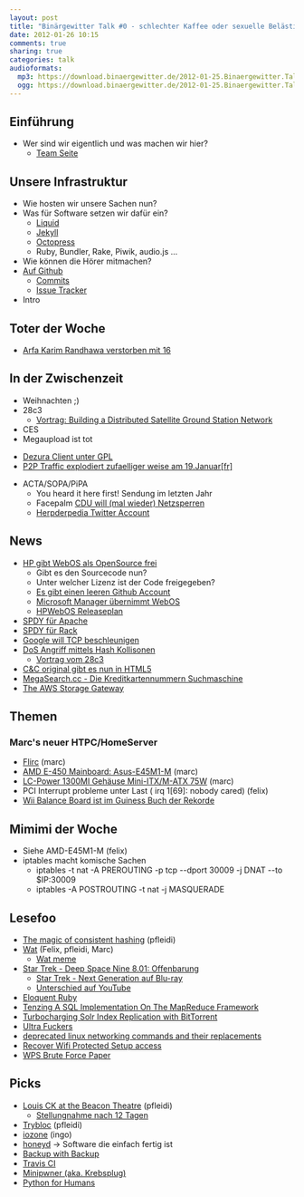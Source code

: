 ```yaml
---
layout: post
title: "Binärgewitter Talk #0 - schlechter Kaffee oder sexuelle Belästigung"
date: 2012-01-26 10:15
comments: true
sharing: true
categories: talk
audioformats:
  mp3: https://download.binaergewitter.de/2012-01-25.Binaergewitter.Talk.0.mp3
  ogg: https://download.binaergewitter.de/2012-01-25.Binaergewitter.Talk.0.ogg
---
```

## Einführung

- Wer sind wir eigentlich und was machen wir hier?
    * [Team Seite](https://blog.binaergewitter.de/pages/ueber-uns)

## Unsere Infrastruktur

- Wie hosten wir unsere Sachen nun?
- Was für Software setzen wir dafür ein?
    * [Liquid](https://github.com/shopify/liquid)
    * [Jekyll](http://jekyllrb.com/)
    * [Octopress](http://octopress.org/)
    * Ruby, Bundler, Rake, Piwik, audio.js ...
- Wie können die Hörer mitmachen?
- [Auf Github](https://github.com/binaergewitter)
    * [Commits](https://github.com/Binaergewitter/binaergewitter.github.com/commits/source)
    * [Issue Tracker]( https://github.com/Binaergewitter/binaergewitter.github.com/issues?sort=created&direction=desc&state=open)
 - Intro

## Toter der Woche
 - [Arfa Karim Randhawa verstorben mit 16](http://digitallife.today.msnbc.msn.com/_news/2012/01/14/10158059-programming-prodigy-passes-away-at-16-hear-her-philosophy-of-life)

## In der Zwischenzeit
* Weihnachten ;)
* 28c3
   - [Vortrag: Building a Distributed Satellite Ground Station Network](http://www.youtube.com/watch?v=qeyTZ8naunk)
* CES
* Megaupload ist tot
 - [Dezura Client unter GPL](http://www.pro-linux.de/news/1/17946/desura-client-im-quellcode-freigegeben.html)
 - [P2P Traffic explodiert zufaelliger weise am 19.Januar[fr]](http://www.numerama.com/magazine/21393-le-p2p-explose-apres-la-fermeture-de-megaupload.html)
* ACTA/SOPA/PiPA
    - You heard it here first! Sendung im letzten Jahr
    - Facepalm [CDU will (mal wieder) Netzsperren](http://www.golem.de/1201/89320.html)
    - [Herpderpedia Twitter Account](https://twitter.com/#!/herpderpedia)

## News

- [HP gibt WebOS als OpenSource frei](http://gigaom.com/mobile/webos-lives-hp-decides-to-open-source-the-platform/)
    * Gibt es den Sourcecode nun?
    * Unter welcher Lizenz ist der Code freigegeben?
    * [Es gibt einen leeren Github Account](https://github.com/hpwebos)
    * [Microsoft Manager übernimmt WebOS](http://www.golem.de/1201/89140.html)
    * [HPWebOS Releaseplan](http://www.theverge.com/2012/1/25/2732672/open-webos-10-announced)
- [SPDY für Apache](http://www.golem.de/1112/88613.html)
- [SPDY für Rack](https://github.com/jonasschneider/momentum)
- [Google will TCP beschleunigen](http://www.golem.de/1201/89268.html)
- [DoS Angriff mittels Hash Kollisonen](http://www.ocert.org/advisories/ocert-2011-003.html)
    * [Vortrag vom 28c3](http://events.ccc.de/congress/2011/Fahrplan/events/4680.en.html)
- [C&C original gibt es nun in HTML5](http://www.adityaravishankar.com/projects/games/command-and-conquer/)
- [MegaSearch.cc - Die Kreditkartennummern Suchmaschine](http://krebsonsecurity.com/2012/01/megasearch-aims-to-index-fraud-site-wares/)
- [The AWS Storage Gateway](http://www.allthingsdistributed.com/2012/01/The-AWS-Storage-Gateway.html)

## Themen

### Marc's neuer HTPC/HomeServer

- [Flirc](http://flirc.tv/) (marc)
- [AMD E-450 Mainboard: Asus-E45M1-M](https://www.amazon.de/dp/B005O43SI8/) (marc)
- [LC-Power 1300MI Gehäuse Mini-ITX/M-ATX 75W](https://www.amazon.de/dp/B002A2U8KI/) (marc)
- PCI Interrupt probleme unter Last ( irq 1[69]: nobody cared) (felix)
- [Wii Balance Board ist im Guiness Buch der Rekorde](http://www.t3.com.au/2012/01/13/wii-balance-board-enters-guinness-book-of-records/)

## Mimimi der Woche
- Siehe AMD-E45M1-M (felix)
- iptables macht komische Sachen
  * iptables -t nat -A PREROUTING -p tcp --dport 30009 -j DNAT --to $IP:30009
  * iptables -A POSTROUTING -t nat -j MASQUERADE

## Lesefoo

- [The magic of consistent hashing](http://www.paperplanes.de/2011/12/9/the-magic-of-consistent-hashing.html) (pfleidi)
- [Wat](https://www.destroyallsoftware.com/talks/wat) (Felix, pfleidi, Marc)
    * [Wat meme](http://knowyourmeme.com/memes/wat)
- [Star Trek - Deep Space Nine 8.01: Offenbarung](http://www.amazon.de/gp/product/B0058NV1IY/trektrip)
  * [Star Trek - Next Generation auf Blu-ray](http://www.amazon.de/gp/product/B005OUKLG4/trektrip)
  * [Unterschied auf YouTube](http://www.youtube.com/watch?v=fHUQ3aGLa5Q)
- [Eloquent Ruby](http://amzn.to/w9FQDJ)
- [Tenzing A SQL Implementation On The MapReduce Framework](http://research.google.com/pubs/pub37200.html)
- [Turbocharging Solr Index Replication with BitTorrent](http://codeascraft.etsy.com/2012/01/23/solr-bittorrent-index-replication/)
- [Ultra Fuckers](http://www.amazon.de/gp/product/1933929669/retinacast-21)
- [deprecated linux networking commands and their replacements](http://dougvitale.wordpress.com/2011/12/21/deprecated-linux-networking-commands-and-their-replacements/)
- [Recover Wifi Protected Setup access](http://code.google.com/p/reaver-wps/)
- [WPS Brute Force Paper](http://sviehb.files.wordpress.com/2011/12/viehboeck_wps.pdf)

## Picks

- [Louis CK at the Beacon Theatre](https://buy.louisck.net) (pfleidi)
    * [Stellungnahme nach 12 Tagen](https://buy.louisck.net/news)
- [Trybloc](http://www.trybloc.com/courses) (pfleidi)
- [iozone](http://www.iozone.org/) (ingo)
- [honeyd](http://ulissesaraujo.wordpress.com/2008/12/08/deploying-honeypots-with-honeyd/) -> Software die einfach fertig ist
- [Backup with Backup](http://freelancing-gods.com/posts/backing_up_with_backup)
- [Travis CI](http://travis-ci.org/)
- [Minipwner (aka. Krebsplug)](http://www.minipwner.com/)
- [Python for Humans](http://python-for-humans.heroku.com)


